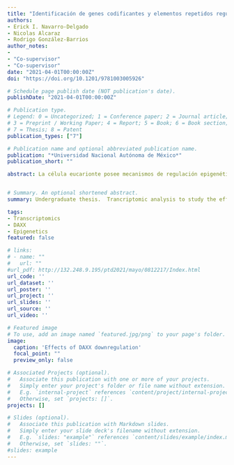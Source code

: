 ```yaml
---
title: "Identificación de genes codificantes y elementos repetidos regulados por DAXX mediante RNA-SEQ "
authors:
- Erick I. Navarro-Delgado
- Nicolas Alcaraz
- Rodrigo González-Barrios
author_notes:
- 
- "Co-supervisor"
- "Co-supervisor"
date: "2021-04-01T00:00:00Z"
doi: "https://doi.org/10.1201/9781003005926"

# Schedule page publish date (NOT publication's date).
publishDate: "2021-04-01T00:00:00Z"

# Publication type.
# Legend: 0 = Uncategorized; 1 = Conference paper; 2 = Journal article;
# 3 = Preprint / Working Paper; 4 = Report; 5 = Book; 6 = Book section;
# 7 = Thesis; 8 = Patent
publication_types: ["7"]

# Publication name and optional abbreviated publication name.
publication: "*Universidad Nacional Autónoma de México*"
publication_short: ""

abstract: La célula eucarionte posee mecanismos de regulación epigenética que le permiten modular los genes que se expresan en un momento dado. Con ayuda de estos mecanismos, esta es capaz de responder a los estímulos y generar un perfil de expresión que se adapte al ambiente y preserve su identidad celular. Dentro de las capas de regulación pre-transcripcional, las variantes de histonas juegan un papel muy importante al formar nucleosomas especializados. Estas estructuras desempeñan funciones específicas en el núcleo celular, tales como mantenimiento de la heterocromatina, apertura transcripcional, formación del cromosoma mitótico, entre otras. Uno de los elementos más importantes para que las variantes de histonas cumplan su función de manera correcta son las chaperonas. Estas macromoléculas se encargan de depositar al nucleosoma variante en las regiones correctas del genoma. A su vez, estas pueden asociarse con factores epigenéticos que modifican el epigenoma circundante y desencadenan la función celular asociada con la presencia de dicho nucleosoma especializado. En este contexto, la chaperona DAXX se encarga de depositar a la variante de histona H3.3 en el genoma. Esto se ha visto asociado principalmente con represión transcripcional de elementos repetitivos y genes codificantes, así como en el mantenimiento de los dominios de heterocromatina en el núcleo celular. Además, la alteración en la expresión de DAXX se ha asociado con inestabilidad cromosómica y fenotipos agresivos in vivo e in vitro en distintos tipos de cáncer. A pesar de esto, pocos estudios han descrito los genes codificantes regulados por esta chaperona, y ninguno ha explorado los elementos repetitivos involucrados en este fenómeno. En esta tesis, se analizaron datos de secuenciación de RNA en tres líneas celulares con el objetivo de describir los principales elementos alterados tras la represión de esta proteína. Al analizar los procesos biológicos desregulados, se encontró que DAXX modula principalmente genes tejido específico en cada línea celular. Aún así, se encontraron genes sobre-expresados en común que componen una firma basal en todos los tejidos estudiados. Todos ellos son importantes en el desarrollo del cáncer, como ALDOA, PLAU, MGAT4B y S100A11. Este patrón se repitió en los elementos repetitivos, donde la intersección entre cada experimento fue pequeña o nula; aún así, cada línea celular presentó repetidos desregulados como ACRO1 en HCT116, TAR1 en PC3 o MSTB2 en GSC23. Sorprendentemente, encontramos datos que sugieren que DAXX está involucrado también en la activación transcripcional. Los resultados sugieren un mecanismo en el cual DAXX se asocia a factores transcripcionales tejido específico para modular genes en la célula; no obstante, algunos pocos son regulados independientemente del tipo celular. Estos resultados son particularmente relevantes para identificar elementos importantes en el fenotipo agresivo ocasionado por la desregulación de DAXX en cáncer.


# Summary. An optional shortened abstract.
summary: Undergraduate thesis.  Trancriptomic analysis to study the effect of DAXX, a H3.3 histone variant chaperone, in human cell lines from lung, colon and glioblastoma. DAXX was found to be associated with mainly tissue-specific genes. Shared disregulated genes were found to be associated with cancer. 

tags:
- Transcriptomics 
- DAXX
- Epigenetics
featured: false

# links:
# - name: ""
#   url: ""
#url_pdf: http://132.248.9.195/ptd2021/mayo/0812217/Index.html
url_code: ''
url_dataset: ''
url_poster: ''
url_project: ''
url_slides: ''
url_source: ''
url_video: ''

# Featured image
# To use, add an image named `featured.jpg/png` to your page's folder. 
image:
  caption: 'Effects of DAXX downregulation'
  focal_point: ""
  preview_only: false

# Associated Projects (optional).
#   Associate this publication with one or more of your projects.
#   Simply enter your project's folder or file name without extension.
#   E.g. `internal-project` references `content/project/internal-project/index.md`.
#   Otherwise, set `projects: []`.
projects: []

# Slides (optional).
#   Associate this publication with Markdown slides.
#   Simply enter your slide deck's filename without extension.
#   E.g. `slides: "example"` references `content/slides/example/index.md`.
#   Otherwise, set `slides: ""`.
#slides: example
---
```


<!-- 

{{% callout note %}}
# Click the *Cite* button above to demo the feature to enable visitors to import publication metadata into their reference management software.
# {{% /callout %}} 

{{% callout note %}}
Create your slides in Markdown - click the *Slides* button to check out the example.
{{% /callout %}}

Supplementary notes can be added here, including [code, math, and images](https://wowchemy.com/docs/writing-markdown-latex/).

-->